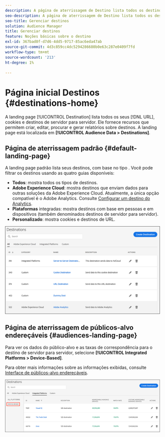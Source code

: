 ```yaml
---
description: A página de aterrissagem de Destino lista todos os destinos de URL, cookie e servidor para servidor. Ele fornece recursos que permitem criar, editar, procurar e gerar relatórios sobre destinos. A landing page está localizada em Dados do público-alvo > Destinos.
seo-description: A página de aterrissagem de Destino lista todos os destinos de URL, cookie e servidor para servidor. Ele fornece recursos que permitem criar, editar, procurar e gerar relatórios sobre destinos. A landing page está localizada em Dados do público-alvo > Destinos.
seo-title: Gerenciar destinos
solution: Audience Manager
title: Gerenciar destinos
feature: Noções básicas sobre o destino
exl-id: 367bad0f-d7d6-4dd5-9717-85ac6eda47ab
source-git-commit: 4d3c859cc4dc5294286680b0e63c287e0409f7fd
workflow-type: tm+mt
source-wordcount: '213'
ht-degree: 1%

---
```


# Página inicial Destinos {#destinations-home}

A landing page [!UICONTROL Destination] lista todos os seus [!DNL URL], cookies e destinos de servidor para servidor. Ele fornece recursos que permitem criar, editar, procurar e gerar relatórios sobre destinos. A landing page está localizada em **[!UICONTROL Audience Data > Destinations]**.

## Página de aterrissagem padrão {#default-landing-page}

<!-- destinations-home.xml -->

A landing page padrão lista seus destinos, com base no tipo . Você pode filtrar os destinos usando as quatro guias disponíveis:

* **Todos**: mostra todos os tipos de destinos.
* **Adobe Experience Cloud**: mostra destinos que enviam dados para outras soluções da Adobe Experience Cloud. Atualmente, a única opção compatível é o Adobe Analytics. Consulte [Configurar um destino do Analytics](/help/using/features/destinations/create-analytics-destination.md).
* **Plataformas** integradas: mostra destinos com base em pessoas e em dispositivos (também denominados destinos de servidor para servidor).
* **Personalizado**: mostra cookies e destinos de URL.


![](assets/destinations-landing.png)

## Página de aterrissagem de públicos-alvo endereçáveis {#audiences-landing-page}

Para ver os dados do público-alvo e as taxas de correspondência para o destino de servidor para servidor, selecione **[!UICONTROL Integrated Platforms > Device-Based]**.

Para obter mais informações sobre as informações exibidas, consulte [Interface de públicos-alvo endereçáveis](/help/using/features/addressable-audiences.md#addressable-audience-interface).

![](/help/using/features/assets/addressable-audiences-landing.png)
